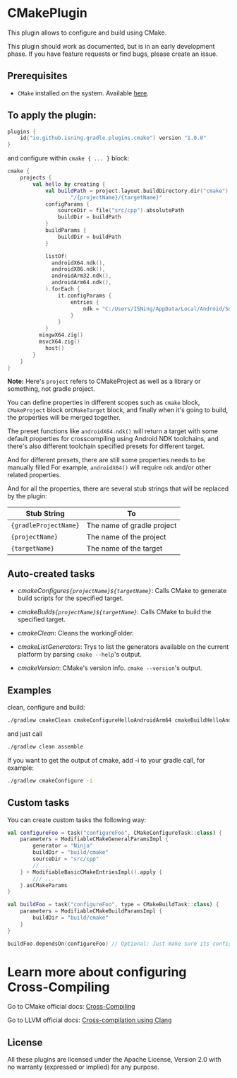 # CMakePlugin

This plugin allows to configure and build using CMake.

This plugin should work as documented, but is in an early development phase.
If you have feature requests or find bugs, please create an issue.

## Prerequisites

* `CMake` installed on the system. Available [here](https://www.cmake.org "CMake Homepage").

## To apply the plugin:

```kotlin
plugins {
    id("io.github.isning.gradle.plugins.cmake") version "1.0.0"
}
```

and configure within `cmake { ... }` block:

```kotlin
cmake {
    projects {
        val hello by creating {
            val buildPath = project.layout.buildDirectory.dir("cmake").get().asFile.absolutePath +
                    "/{projectName}/{targetName}"
            configParams {
                sourceDir = file("src/cpp").absolutePath
                buildDir = buildPath
            }
            buildParams {
                buildDir = buildPath
            }

            listOf(
              androidX64.ndk(),
              androidX86.ndk(),
              androidArm32.ndk(),
              androidArm64.ndk(),
            ).forEach {
                it.configParams {
                    entries {
                        ndk = "C:/Users/ISNing/AppData/Local/Android/Sdk/ndk/25.2.9519653"
                    }
                }
            }
          mingwX64.zig()
          msvcX64.zig()
            host()
        }
    }
}
```

**Note:** Here's `project` refers to CMakeProject as well as a library or something, not gradle project.

You can define properties in different scopes such as `cmake` block, `CMakeProject` block or`CMakeTarget` block,
and finally when it's going to build, the properties will be merged together.

The preset functions like `androidX64.ndk()` will return a target with some default properties for crosscompiling using
Android NDK toolchains, and there's also different toolchain specified presets for different target.

And for different presets, there are still some properties needs to be manually filled
For example, `androidX64()` will require `ndk` and/or other related properties.

And for all the properties, there are several stub strings that will be replaced by the plugin:

| Stub String           | To                         |
|-----------------------|----------------------------|
| `{gradleProjectName}` | The name of gradle project |
| `{projectName}`       | The name of the project    |
| `{targetName}`        | The name of the target     |

## Auto-created tasks

* *cmakeConfigure`${projectName}${targetName}`*: Calls CMake to generate build scripts for the specified target.

* *cmakeBuild`${projectName}${targetName}`*: Calls CMake to build the specified target.

* *cmakeClean*: Cleans the workingFolder.

* *cmakeListGenerators*: Trys to list the generators available on the current platform by parsing `cmake --help`'s
  output.

* *cmakeVersion*: CMake's version info. `cmake --version`'s output.

## Examples

clean, configure and build:

```bash
./gradlew cmakeClean cmakeConfigureHelloAndroidArm64 cmakeBuildHelloAndroidArm64
```

and just call

```bash
./gradlew clean assemble
```

If you want to get the output of cmake, add -i to your gradle call, for example:

```bash
./gradlew cmakeConfigure -i
```

## Custom tasks

You can create custom tasks the following way:

```kotlin
val configureFoo = task("configureFoo", CMakeConfigureTask::class) {
    parameters = ModifiableCMakeGeneralParamsImpl {
        generator = "Ninja"
        buildDir = "build/cmake"
        sourceDir = "src/cpp"
        // ...
    } + ModifiableBasicCMakeEntriesImpl().apply {
        /// ...
    }.asCMakeParams
}

val buildFoo = task("configureFoo", type = CMakeBuildTask::class) {
    parameters = ModifiableCMakeBuildParamsImpl {
        buildDir = "build/cmake"
    }
}

buildFoo.dependsOn(configureFoo) // Optional: Just make sure its configured when you run the build task
```

# Learn more about configuring Cross-Compiling

Go to CMake official
docs: [Cross-Compiling](https://cmake.org/cmake/help/latest/manual/cmake-toolchains.7.html#cross-compiling)

Go to LLVM official docs: [Cross-compilation using Clang](https://clang.llvm.org/docs/CrossCompilation.html)

## License

All these plugins are licensed under the Apache License, Version 2.0 with no warranty (expressed or implied) for any
purpose.